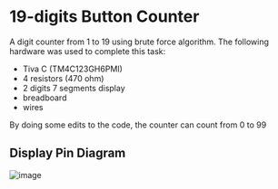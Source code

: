# 19-digits Button Counter
A digit counter from 1 to 19 using brute force algorithm.
The following hardware was used to complete this task:

- Tiva C (TM4C123GH6PMI)
- 4 resistors (470 ohm)
- 2 digits 7 segments display
- breadboard
- wires

By doing some edits to the code, the counter can count from 0 to 99

## Display Pin Diagram

![image](https://user-images.githubusercontent.com/69309651/165675732-29bfed22-80e7-4e9f-8d7c-f364bb2c6ff5.png)
